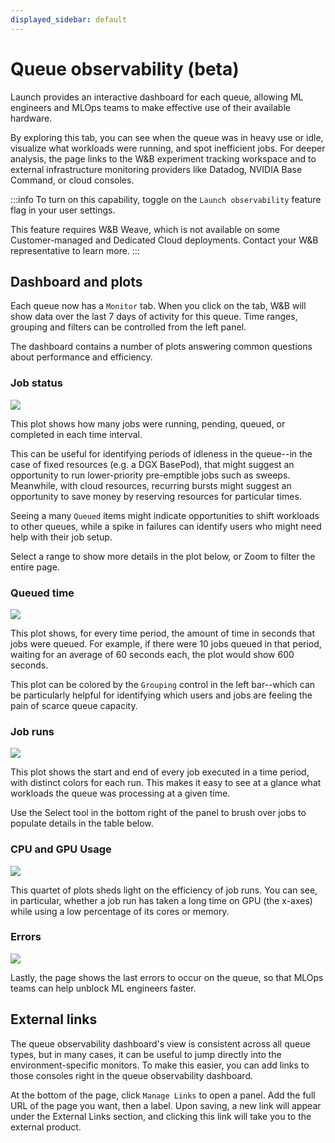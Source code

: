 ```yaml
---
displayed_sidebar: default
---
```


# Queue observability (beta)

Launch provides an interactive dashboard for each queue, allowing ML engineers and MLOps teams to make effective use of their available hardware. 

By exploring this tab, you can see when the queue was in heavy use or idle, visualize what workloads were running, and spot inefficient jobs.  For deeper analysis, the page links to the W&B experiment tracking workspace and to external infrastructure monitoring providers like Datadog, NVIDIA Base Command, or cloud consoles.

:::info
To turn on this capability, toggle on the `Launch observability` feature flag in your user settings.

This feature requires W&B Weave, which is not available on some Customer-managed and Dedicated Cloud deployments.  Contact your W&B representative to learn more.
:::

## Dashboard and plots

Each queue now has a `Monitor` tab.   When you click on the tab, W&B will show data over the last 7 days of activity for this queue.  Time ranges, grouping and filters can be controlled from the left panel.  

The dashboard contains a number of plots answering common questions about performance and efficiency.

### Job status

![](/images/launch/launch_obs_jobstatus.png)

This plot shows how many jobs were running, pending, queued, or completed in each time interval.  

This can be useful for identifying periods of idleness in the queue--in the case of fixed resources (e.g. a DGX BasePod), that might suggest an opportunity to run lower-priority pre-emptible jobs such as sweeps.  Meanwhile, with cloud resources, recurring bursts might suggest an opportunity to save money by reserving resources for particular times.

Seeing a many `Queued` items might indicate opportunities to shift workloads to other queues, while a spike in failures can identify users who might need help with their job setup.

Select a range to show more details in the plot below, or Zoom to filter the entire page.

### Queued time

![](/images/launch/launch_obs_queuedtime.png)

This plot shows, for every time period, the amount of time in seconds that jobs were queued.  For example, if there were 10 jobs queued in that period, waiting for an average of 60 seconds each, the plot would show 600 seconds. 

This plot can be colored by the `Grouping` control in the left bar--which can be particularly helpful for identifying which users and jobs are feeling the pain of scarce queue capacity.

### Job runs

![](/images/launch/launch_obs_jobruns2.png)


This plot shows the start and end of every job executed in a time period, with distinct colors for each run.  This makes it easy to see at a glance what workloads the queue was processing at a given time.  

Use the Select tool in the bottom right of the panel to brush over jobs to populate details in the table below.



### CPU and GPU Usage

![](/images/launch/launch_obs_gpu.png)

This quartet of plots sheds light on the efficiency of job runs.  You can see, in particular, whether a job run has taken a long time on GPU (the x-axes) while using a low percentage of its cores or memory.  


### Errors

![](/images/launch/launch_obs_errors.png)

Lastly, the page shows the last errors to occur on the queue, so that MLOps teams can help unblock ML engineers faster.


## External links

The queue observability dashboard's view is consistent across all queue types, but in many cases, it can be useful to jump directly into the environment-specific monitors.  To make this easier, you can add links to those consoles right in the queue observability dashboard.

At the bottom of the page, click `Manage Links` to open a panel.  Add the full URL of the page you want, then a label.  Upon saving, a new link will appear under the External Links section, and clicking this link will take you to the external product.











